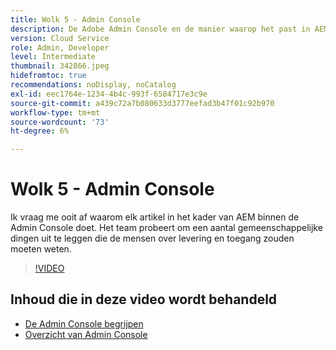 ```yaml
---
title: Wolk 5 - Admin Console
description: De Adobe Admin Console en de manier waarop het past in AEM
version: Cloud Service
role: Admin, Developer
level: Intermediate
thumbnail: 342866.jpeg
hidefromtoc: true
recommendations: noDisplay, noCatalog
exl-id: eec1764e-1234-4b4c-993f-6584717e3c9e
source-git-commit: a439c72a7b080633d3777eefad3b47f01c92b970
workflow-type: tm+mt
source-wordcount: '73'
ht-degree: 6%

---
```


# Wolk 5 - Admin Console

Ik vraag me ooit af waarom elk artikel in het kader van AEM binnen de Admin Console doet. Het team probeert om een aantal gemeenschappelijke dingen uit te leggen die de mensen over levering en toegang zouden moeten weten.

>[!VIDEO](https://video.tv.adobe.com/v/342866?quality=12&learn=on)

## Inhoud die in deze video wordt behandeld

+ [De Admin Console begrijpen](https://experienceleague.adobe.com/docs/experience-manager-cloud-service/content/onboarding/onboarding-concepts/admin-console.html)
+ [Overzicht van Admin Console](https://helpx.adobe.com/nl/enterprise/using/admin-console.html)
